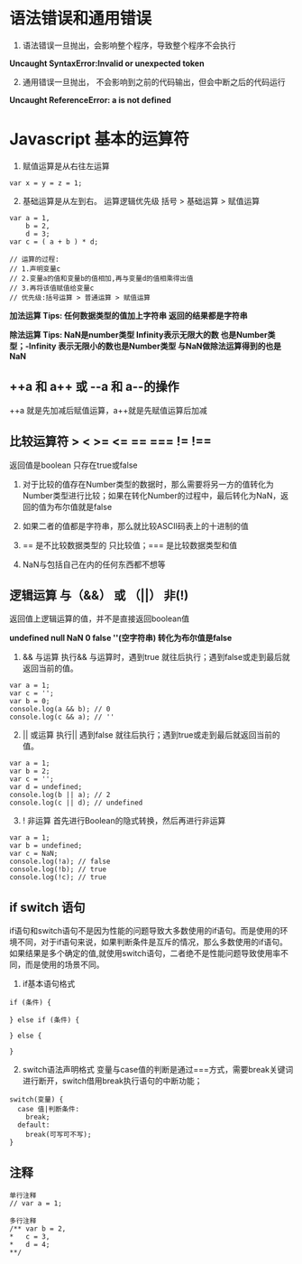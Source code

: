 # 语法错误和通用错误

1. 语法错误一旦抛出，会影响整个程序，导致整个程序不会执行

**Uncaught SyntaxError:Invalid or unexpected token**

2. 通用错误一旦抛出， 不会影响到之前的代码输出，但会中断之后的代码运行

**Uncaught ReferenceError: a is not defined**

# Javascript 基本的运算符

1. 赋值运算是从右往左运算

```
var x = y = z = 1;
```

2. 基础运算是从左到右。 运算逻辑优先级 括号 > 基础运算 > 赋值运算

```
var a = 1,
    b = 2,
    d = 3;
var c = ( a + b ) * d;

// 运算的过程:
// 1.声明变量c 
// 2.变量a的值和变量b的值相加,再与变量d的值相乘得出值
// 3.再将该值赋值给变量c
// 优先级:括号运算 > 普通运算 > 赋值运算 
```

**加法运算 Tips: 任何数据类型的值加上字符串 返回的结果都是字符串**

**除法运算 Tips: NaN是number类型 Infinity表示无限大的数 也是Number类型；-Infinity 表示无限小的数也是Number类型 与NaN做除法运算得到的也是NaN**

## ++a 和 a++ 或 --a 和 a--的操作

++a 就是先加减后赋值运算，a++就是先赋值运算后加减

## 比较运算符 > < >= <= ==  === != !==
返回值是boolean 只存在true或false

1. 对于比较的值存在Number类型的数据时，那么需要将另一方的值转化为Number类型进行比较；如果在转化Number的过程中，最后转化为NaN，返回的值为布尔值就是false

2. 如果二者的值都是字符串，那么就比较ASCII码表上的十进制的值

3. == 是不比较数据类型的 只比较值；=== 是比较数据类型和值

4. NaN与包括自己在内的任何东西都不想等

## 逻辑运算 与（&&） 或 （||） 非(!)

返回值上逻辑运算的值，并不是直接返回boolean值

**undefined null NaN 0 false ''(空字符串) 转化为布尔值是false**

1. && 与运算
执行&& 与运算时，遇到true 就往后执行；遇到false或走到最后就返回当前的值。
```
var a = 1;
var c = '';
var b = 0;
console.log(a && b); // 0
console.log(c && a); // ''
```

2. || 或运算
执行|| 遇到false 就往后执行；遇到true或走到最后就返回当前的值。

```
var a = 1;
var b = 2;
var c = '';
var d = undefined;
console.log(b || a); // 2
console.log(c || d); // undefined
```

3. ! 非运算
首先进行Boolean的隐式转换，然后再进行非运算
```
var a = 1;
var b = undefined;
var c = NaN;
console.log(!a); // false
console.log(!b); // true
console.log(!c); // true
```

## if switch 语句

if语句和switch语句不是因为性能的问题导致大多数使用的if语句。而是使用的环境不同，对于if语句来说，如果判断条件是互斥的情况，那么多数使用的if语句。如果结果是多个确定的值,就使用switch语句，二者绝不是性能问题导致使用率不同，而是使用的场景不同。

1. if基本语句格式
```
if (条件) {
  
} else if (条件) {
  
} else {

}
```

2.  switch语法声明格式
变量与case值的判断是通过===方式，需要break关键词进行断开，switch借用break执行语句的中断功能；
```
switch(变量) {
  case 值|判断条件:
    break;
  default:
    break(可写可不写);
}
```

## 注释
```
单行注释
// var a = 1;

多行注释
/**	var b = 2,
*	c = 3,
*	d = 4;
**/
```